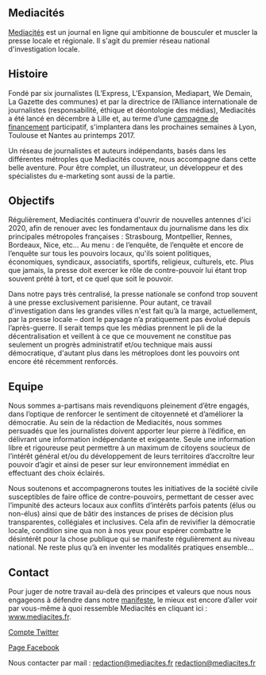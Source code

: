 
## Mediacités 

[Mediacités](https://www.mediacites.fr/) est un journal en ligne qui ambitionne de bousculer et muscler la presse locale et régionale. Il s'agit du premier réseau national d'investigation locale.   

## Histoire

Fondé par six journalistes (L’Express, L’Expansion, Mediapart, We Demain, La Gazette des communes) et par la directrice de l’Alliance internationale de journalistes (responsabilité, éthique et déontologie des médias), Mediacités a été lancé en décembre à Lille et, au terme d’une [campagne de financement](https://fr.ulule.com/mediacites/)  participatif, s'implantera dans les prochaines semaines à Lyon, Toulouse et Nantes au printemps 2017. 

Un réseau de journalistes et auteurs indépendants, basés dans les différentes métroples que Mediacités couvre, nous accompagne dans cette belle aventure. Pour être complet, un illustrateur, un développeur et des spécialistes du e-marketing sont aussi de la partie. 

## Objectifs

Régulièrement, Mediacités continuera d'ouvrir de nouvelles antennes d'ici 2020, afin de renouer avec les fondamentaux du journalisme dans les dix principales métropoles françaises : Strasbourg, Montpellier, Rennes, Bordeaux, Nice, etc... 
Au menu : de l’enquête, de l’enquête et encore de l’enquête sur tous les pouvoirs locaux, qu'ils soient politiques, économiques, syndicaux, associatifs, sportifs, religieux, culturels, etc. Plus que jamais, la presse doit exercer ke rôle de contre-pouvoir lui étant trop souvent prété à tort, et ce quel que soit le pouvoir. 

Dans notre pays très centralisé, la presse nationale se confond trop souvent à une presse exclusivement parisienne. Pour autant, ce travail d'investigation dans les grandes villes n'est fait qu’à la marge, actuellement, par la presse locale – dont le paysage n’a pratiquement pas évolué depuis l’après-guerre. Il serait temps que les médias prennent le pli de la décentralisation et veillent à ce que ce mouvement ne constitue pas seulement un progrès administratif et/ou technique mais aussi démocratique, d'autant plus dans les métroploes dont les pouvoirs ont encore été récemment renforcés.  

## Equipe

Nous sommes a-partisans mais revendiquons pleinement d’être engagés, dans l’optique de renforcer le sentiment de citoyenneté et d’améliorer la démocratie. Au sein de la rédaction de Mediacités, nous sommes persuadés que les journalistes doivent apporter leur pierre à l’édifice, en délivrant une information indépendante et exigeante. Seule une information libre et rigoureuse peut permettre à un maximum de citoyens soucieux de l’intérêt général et/ou du développement de leurs territoires d’accroître leur pouvoir d’agir et ainsi de peser sur leur environnement immédiat en effectuant des choix éclairés.

Nous soutenons et accompagnerons toutes les initiatives de la société civile susceptibles de faire office de contre-pouvoirs, permettant de cesser avec l’impunité des acteurs locaux aux conflits d’intérêts parfois patents (élus ou non-élus) ainsi que de bâtir des instances de prises de décision plus transparentes, collégiales et inclusives. Cela afin de revivifier la démocratie locale, condition sine qua non à nos yeux pour espérer combattre le désintérêt pour la chose publique qui se manifeste régulièrement au niveau national. Ne reste plus qu’à en inventer les modalités pratiques ensemble…

## Contact 

Pour juger de notre travail au-delà des principes et valeurs que nous nous engageons à défendre dans notre [manifeste](https://www.mediacites.fr/forum/2016/11/30/notre-manifeste/), le mieux est encore d’aller voir par vous-même à quoi ressemble Mediacités en cliquant ici : www.mediacites.fr. 

[Compte Twitter](https://twitter.com/mediacites)

[Page Facebook](https://www.facebook.com/mediacites/) 

Nous contacter par mail : redaction@mediacites.fr
[redaction@mediacites.fr](mailto:redaction@mediacites.fr) 
